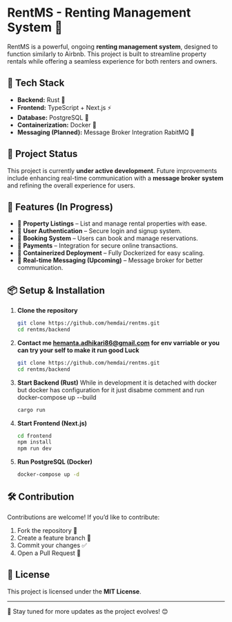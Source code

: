 # RentMS - Renting Management System 🏡

RentMS is a powerful, ongoing **renting management system**, designed to function similarly to Airbnb. This project is built to streamline property rentals while offering a seamless experience for both renters and owners.

## 🚀 Tech Stack

- **Backend:** Rust 🦀
- **Frontend:** TypeScript + Next.js ⚡
- **Database:** PostgreSQL 🐘
- **Containerization:** Docker 🐳
- **Messaging (Planned):** Message Broker Integration RabitMQ 📩

## 🔧 Project Status

This project is currently **under active development**. Future improvements include enhancing real-time communication with a **message broker system** and refining the overall experience for users.

## 🎯 Features (In Progress)

- 🔹 **Property Listings** – List and manage rental properties with ease.
- 🔹 **User Authentication** – Secure login and signup system.
- 🔹 **Booking System** – Users can book and manage reservations.
- 🔹 **Payments** – Integration for secure online transactions.
- 🔹 **Containerized Deployment** – Fully Dockerized for easy scaling.
- 🔹 **Real-time Messaging (Upcoming)** – Message broker for better communication.

## 📦 Setup & Installation

1. **Clone the repository**

   ```sh
   git clone https://github.com/hemdai/rentms.git
   cd rentms/backend
   ```

2. **Contact me hemanta.adhikari86@gmail.com for env varriable or you can try your self to make it run good Luck**

   ```sh
   git clone https://github.com/hemdai/rentms.git
   cd rentms/backend
   ```

3. **Start Backend (Rust)** While in development it is detached with docker but docker has configuration for it just disabme comment and run docker-compose up --build

   ```sh
   cargo run
   ```

4. **Start Frontend (Next.js)**

   ```sh
   cd frontend
   npm install
   npm run dev
   ```

5. **Run PostgreSQL (Docker)**
   ```sh
   docker-compose up -d
   ```

## 🛠️ Contribution

Contributions are welcome! If you’d like to contribute:

1. Fork the repository 🍴
2. Create a feature branch 🔀
3. Commit your changes ✅
4. Open a Pull Request 🚀

## 📜 License

This project is licensed under the **MIT License**.

---

🚀 Stay tuned for more updates as the project evolves! 😊

